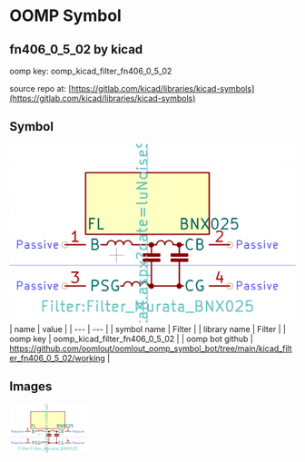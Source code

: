 # OOMP Symbol  
## fn406_0_5_02  by kicad  
  
oomp key: oomp_kicad_filter_fn406_0_5_02  
  
source repo at: [https://gitlab.com/kicad/libraries/kicad-symbols](https://gitlab.com/kicad/libraries/kicad-symbols)  
## Symbol  
  
[![working.png](working_600.png)](working.png)  
| name | value | 
| --- | --- | 
| symbol name | Filter | 
| library name | Filter | 
| oomp key | oomp_kicad_filter_fn406_0_5_02 | 
| oomp bot github | https://github.com/oomlout/oomlout_oomp_symbol_bot/tree/main/kicad_filter_fn406_0_5_02/working | 
## Images  
  
[![working.png](working_140.png)](working.png)  
